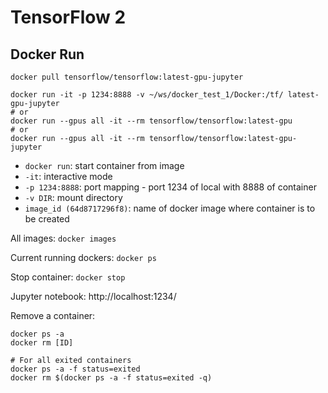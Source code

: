 # TensorFlow 2 

## Docker Run

```
docker pull tensorflow/tensorflow:latest-gpu-jupyter
```

```
docker run -it -p 1234:8888 -v ~/ws/docker_test_1/Docker:/tf/ latest-gpu-jupyter
# or
docker run --gpus all -it --rm tensorflow/tensorflow:latest-gpu
# or
docker run --gpus all -it --rm tensorflow/tensorflow:latest-gpu-jupyter
```

- `docker run`: start container from image
- `-it`: interactive mode
- `-p 1234:8888`: port mapping - port 1234 of local with 8888 of container
- `-v DIR`: mount directory
- `image_id (64d8717296f8)`: name of docker image where container is to be created

All images: `docker images`

Current running dockers: `docker ps`

Stop container: `docker stop`

Jupyter notebook: http://localhost:1234/

Remove a container: 

```
docker ps -a
docker rm [ID]

# For all exited containers
docker ps -a -f status=exited
docker rm $(docker ps -a -f status=exited -q)
```


